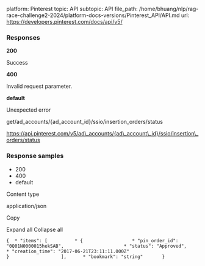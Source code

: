 platform: Pinterest
topic: API
subtopic: API
file_path: /home/bhuang/nlp/rag-race-challenge2-2024/platform-docs-versions/Pinterest_API/API.md
url: https://developers.pinterest.com/docs/api/v5/

### Responses

**200**

Success

**400**

Invalid request parameter.

**default**

Unexpected error

get/ad\_accounts/{ad\_account\_id}/ssio/insertion\_orders/status

https://api.pinterest.com/v5/ad\_accounts/{ad\_account\_id}/ssio/insertion\_orders/status

### Response samples

* 200
* 400
* default

Content type

application/json

Copy

Expand all Collapse all

`{  * "items": [          * {                  * "pin_order_id": "0Q01N0000015hekSAB",                      * "status": "Approved",                      * "creation_time": "2017-06-21T23:11:11.000Z"                               }                   ],      * "bookmark": "string"       }`